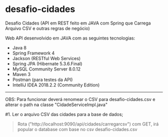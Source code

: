 # desafio-cidades

Desafio Cidades (API em REST feito em JAVA com Spring que Carrega Arquivo CSV e outras regras de negócio)

Web API desenvolvido em JAVA com as seguintes tecnologias:

* Java 8
* Spring Framework 4
* Jackson (RESTful Web Services)
* Spring JPA (Hibernate 5.3.6.Final)
* MySQL Community Server 8.0.12
* Maven 3
* Postman (para testes da API)
* IntelliJ IDEA 2018.2.2 (Community Edition)

--- 

OBS: Para funcionar deverá renomear o CSV para desafio-cidades.csv e alterar o path na classe "CidadeServiceImpl.java"

#1. Ler o arquivo CSV das cidades para a base de dados;
> Rota ("http://localhost:9090/api/cidades/carregarcsv") com GET, irá popular o database com base no csv desafio-cidades.csv 
